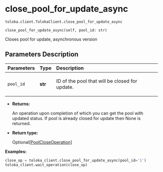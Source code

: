 # close_pool_for_update_async
`toloka.client.TolokaClient.close_pool_for_update_async`

```
close_pool_for_update_async(self, pool_id: str)
```

Closes pool for update, asynchronous version

## Parameters Description

| Parameters | Type | Description |
| :----------| :----| :-----------|
`pool_id`|**str**|<p>ID of the pool that will be closed for update.</p>

* **Returns:**

  An operation upon completion of which you can get the pool with updated
status. If pool is already closed for update then None is returned.

* **Return type:**

  Optional\[[PoolCloseOperation](toloka.client.operations.PoolCloseOperation.md)\]

**Examples:**

```python
close_op = toloka_client.close_pool_for_update_async(pool_id='1')
toloka_client.wait_operation(close_op)
```
